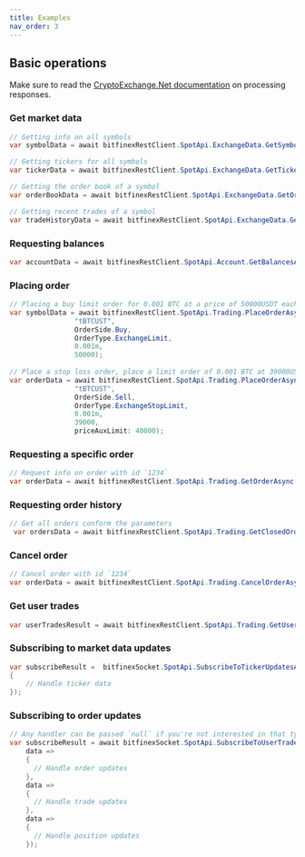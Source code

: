 ```yaml
---
title: Examples
nav_order: 3
---
```


## Basic operations
Make sure to read the [CryptoExchange.Net documentation](https://jkorf.github.io/CryptoExchange.Net/Clients.html#processing-request-responses) on processing responses.

### Get market data
```csharp
// Getting info on all symbols
var symbolData = await bitfinexRestClient.SpotApi.ExchangeData.GetSymbolsAsync();

// Getting tickers for all symbols
var tickerData = await bitfinexRestClient.SpotApi.ExchangeData.GetTickersAsync();

// Getting the order book of a symbol
var orderBookData = await bitfinexRestClient.SpotApi.ExchangeData.GetOrderBookAsync("tBTCUST", Precision.PrecisionLevel0);

// Getting recent trades of a symbol
var tradeHistoryData = await bitfinexRestClient.SpotApi.ExchangeData.GetTradeHistoryAsync("tBTCUST");
```

### Requesting balances
```csharp
var accountData = await bitfinexRestClient.SpotApi.Account.GetBalancesAsync();
```
### Placing order
```csharp
// Placing a buy limit order for 0.001 BTC at a price of 50000USDT each
var symbolData = await bitfinexRestClient.SpotApi.Trading.PlaceOrderAsync(
                "tBTCUST",
                OrderSide.Buy,
                OrderType.ExchangeLimit,
                0.001m,
                50000);
													
// Place a stop loss order, place a limit order of 0.001 BTC at 39000USDT each when the last trade price drops below 40000USDT
var orderData = await bitfinexRestClient.SpotApi.Trading.PlaceOrderAsync(
                "tBTCUST",
                OrderSide.Sell,
                OrderType.ExchangeStopLimit,
                0.001m,
                39000,
                priceAuxLimit: 40000);
```

### Requesting a specific order
```csharp
// Request info on order with id `1234`
var orderData = await bitfinexRestClient.SpotApi.Trading.GetOrderAsync(1234);
```

### Requesting order history
```csharp
// Get all orders conform the parameters
 var ordersData = await bitfinexRestClient.SpotApi.Trading.GetClosedOrdersAsync();
```

### Cancel order
```csharp
// Cancel order with id `1234`
var orderData = await bitfinexRestClient.SpotApi.Trading.CancelOrderAsync(1234);
```

### Get user trades
```csharp
var userTradesResult = await bitfinexRestClient.SpotApi.Trading.GetUserTradesAsync();
```

### Subscribing to market data updates
```csharp
var subscribeResult =  bitfinexSocket.SpotApi.SubscribeToTickerUpdatesAsync("tBTCUST", data =>
{
	// Handle ticker data
});
```

### Subscribing to order updates
```csharp
// Any handler can be passed `null` if you're not interested in that type of update
var subscribeResult = await bitfinexSocket.SpotApi.SubscribeToUserTradeUpdatesAsync(
	data =>
	{
	  // Handle order updates
	},
	data =>
	{
	  // Handle trade updates
	}, 
	data =>
	{
	  // Handle position updates
	});
```
